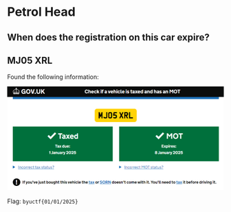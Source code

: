 # Petrol Head

## When does the registration on this car expire?

## MJ05 XRL

Found the following information:

![photo](./Photo1.png)

Flag: `byuctf{01/01/2025}`